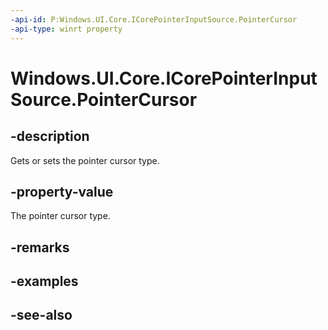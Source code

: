 ```yaml
---
-api-id: P:Windows.UI.Core.ICorePointerInputSource.PointerCursor
-api-type: winrt property
---
```


<!-- Property syntax
public Windows.UI.Core.CoreCursor PointerCursor { get;  set; }
-->

# Windows.UI.Core.ICorePointerInputSource.PointerCursor

## -description

Gets or sets the pointer cursor type.

## -property-value

The pointer cursor type.

## -remarks

## -examples

## -see-also
